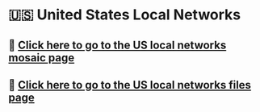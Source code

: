 🇺🇸 United States Local Networks
===============

## 🔗 [Click here to go to the US local networks mosaic page][]

## 📂 [Click here to go to the US local networks files page][]


[Click here to go to the US local networks mosaic page]: https://github.com/Tapiosinn/tv-logos/blob/master/countries/united-states/us-local/0z_all-logos-mosaic-us-local.md "Click here to go to US local networks mosaic page"

[Click here to go to the US local networks files page]: https://github.com/Tapiosinn/tv-logos/tree/master/countries/united-states/us-local "Click here to go to the US local networks files page"
